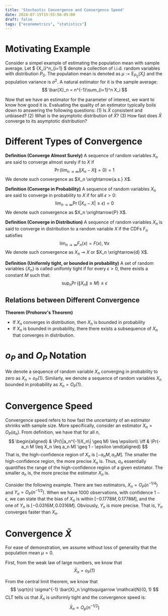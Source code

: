 ```yaml
---
title: 'Stochastic Convergence and Convergence Speed'
date: 2024-07-15T15:55:56-05:00
draft: false
tags: ["econometrics", "statistics"]
---
```


# Motivating Example

Consider a simpel example of estimating the population mean with sample average. 
Let $ \{X_i\}^n_{i=1} $ denote a collection of i.i.d. random variables with distribution $P_0$. 
The population mean is denoted as $\mu:=\mathrm{E}_{P_0}(X_i)$ and the population variance is $\sigma^2$. 
A natural estimator for it is the sample average: 
$$
\bar{X}_n = n^{-1}\sum_{i=1}^n X_i
$$

Now that we have an estimator for the parameter of interest, we want to know how good it is. 
Evaluating the quality of an estimator typically boils down to answering the following questions: 
(1) Is $\bar{X}$ consistent and unbiased? 
(2) What is the asymptotic distribution of $\bar{X}$? 
(3) How fast does $\bar{X}$ converge to its asymptotic distribution? 

# Different Types of Convergence

**Definition (Converge Almost Surely)** A sequence of random variables $X_n$ are said to converge almost surely if to $X$ if 
$$
\Pr(\lim_{n\rightarrow \infty} \|X_n - X\| = 0) = 1
$$
We denote such convergence as $X_n \xrightarrow{a.s.} X$. 

**Definition (Converge in Probability)** A sequence of random variables $X_n$ are said to converge in probability to $X$ if for alll $\epsilon > 0$:
$$
\lim_{n\rightarrow \infty}\Pr(|X_n - X| \geq \epsilon) =0
$$
We denote such convergence as $X_n \xrightarrow{P} X$. 

**Definition (Converge in Distribution)** A sequence of random variables $X_n$ is said to converge in distribution to a random variable $X$ if the CDFs $F_n$ satisfies
$$
\lim_{n\rightarrow \infty} F_n(x) = F(x),\;\forall x
$$
We denote such convergence as $X_n \rightsquigarrow X$ or $X_n \xrightarrow{d} X$. 

**Definition (Uniformly tight, or bounded in probability)** A set of random variables $\{X_n\}$ is called unifomly tight if for every $\epsilon > 0$, there exists a constant $M$ such that:
$$
\sup_{n} \Pr(\|X_n\| \geq M) \leq \epsilon
$$

## Relations between Different Convergence

**Theorem (Prohorov's Theorem)**
* If $X_n$ converges in distribution, then $X_n$ is bounded in probability
* If $X_n$ is bounded in probability, there there exists a subsequence of $X_n$ that converges in distribution. 

# $o_P$ and $O_P$ Notation

We denote a sequence of random variable $X_n$ converging in probability to zero as $X_n = o_P(1)$. 
Similarly, we denote a sequence of random variables $X_n$ bounded in probability as $X_n = O_P(1)$. 



# Convergence Speed
Convergence speed refers to how fast the uncertainty of an estimator shrinks with sample size. 
More specifically, consider an estimator $X_n = O_P(a_n)$. 
From definition, we have that for all $n$, 
$$
\begin{aligned}
& \Pr(\|a_n^{-1}X_n\| \geq M) \leq \epsilon\\
\iff & \Pr(- a_n M \leq X_n \leq a_n M) \geq 1 - \epsilon
\end{aligned}
$$
That is, the high-confidence region of $X_n$ is $[-a_n M, a_n M]$. 
The smaller the high-confidence region, the more precise $X_n$ is. 
Thus, $a_n$ essentially quantifies the range of the high-confidence region of a given estimator. 
The smaller $a_n$ is, the more precise the estimator $X_n$ is. 

Consider the following example. 
There are two estimators, $X_n = O_P(n^{-1/4})$ and $Y_n = O_P(n^{-1/2})$. 
When we have $1000$ observations, with confidence $1 - \epsilon$, we can state that the bias of $X_n$ is within $[-0.1778M, 0.1778M]$, and the one of $Y_n$ is $[-0.0316M, 0.0316M]$. 
Obviously, $Y_n$ is more precise. 
That is, $Y_n$ converges faster than $X_n$. 


# Convergence $\bar{X}$
For ease of demonstration, we assume without loss of generality that the population mean $\mu=0$. 

First, from the weak law of large numbers, we know that
$$
\bar{X}_n = o_P(1)
$$

From the central limit theorem, we know that 
$$
\sqrt{n} \sigma^{-1} \bar{X}_n \rightsquigarrow \mathcal{N}(0, 1)
$$
CLT tells us that $\bar{X}_n$ is uniformly tight and the convergence speed is:
$$
\bar{X}_n = O_p(n^{-1/2})
$$